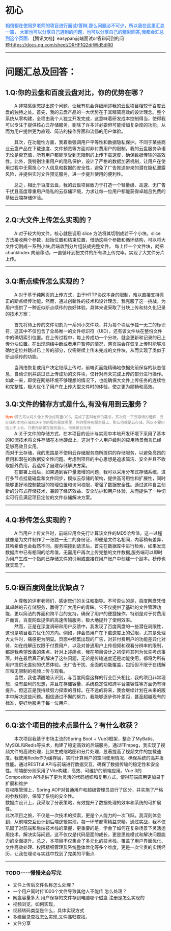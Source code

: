# 初心
<span style="font-weight:bolder; color:#5393F6">相信都在使用罗老师的项目进行面试/答辩,那么问题必不可少，所以我在这里汇总一篇，
大家也可以分享自己遇到的问题，也可以分享自己的精彩回答,我都会汇总到这个页面:</span>
【腾讯文档】easypan前端面试or答辩问到的问题:https://docs.qq.com/sheet/DRHF1Q2drWld5dlR0


***

# 问题汇总及回答：
## 1.Q:你的云盘和百度云盘对比，你的优势在哪？
&emsp;&emsp;A:非常感谢您提出这个问题，让我有机会详细阐述我的云盘项目相较于百度云盘的独特之处。首先，我的云盘产品的一大优势在于其精简高效的设计理念。整个系统从零构建，全程由我个人独立开发完成，这意味着研发成本控制得当，使得我可以专注于提供核心云存储服务，剔除了许多非必要但可能增加复杂度的功能，从而为用户提供更为直观、简洁的操作界面和流畅的用户体验。

&emsp;&emsp;其次，在功能性方面，我着重强调用户平等性和数据隐私保护。不同于某些商业云盘产品在下载速度、文件预览等方面对非付费用户的限制，我的云盘服务承诺无论是否充值，所有用户都能享受到无限制的上传下载速度，确保数据传输的高效性。此外，我特别注重用户的隐私保护，设计了严格的数据加密机制，让用户在使用过程中无需担心个人信息和数据的安全性，避免了广告推送带来的潜在隐私泄露风险，并提供实时文件预览服务，进一步提升使用的便利性。

&emsp;&emsp;总之，相比于百度云盘，我的云盘项目致力于打造一个轻量级、高速、无广告干扰且高度尊重用户隐私的云存储环境，力求让每一位用户都能获得卓越且免费的基础云端存储体验。

***

## 2.Q:大文件上传怎么实现的？
&emsp;&emsp;A:对于较大的文件，核心就是调用 slice 方法将其切割成若干个小块。slice 方法接收两个参数，起始位置和结束位置，借助这两个参数和循环结构，可以将大文件切割成一系列小块,后端收到分片组装成完整文件。
每上传一个文件块，就把 chunkIndex 向前移动，一直循环到把文件的所有块上传完毕。实现了大文件分片上传。

***

## 3.Q:断点续传怎么实现的？
&emsp;&emsp;A:对于基于纯网页的上传方式，由于HTTP协议本身的限制，难以直接支持真正的断点续传功能。然而，通过创新性的技术和设计理念，我克服了这一挑战，为用户提供了一种近似断点续传的良好体验。具体来说采取了分块上传和持久化记录的技术方案：

&emsp;&emsp;首先将待上传的文件切割为一系列小文件块，并为每个块赋予独一无二的标识符，这其中不仅包含了全局唯一的文件标识符（UID），还有该文件块在整份文件中的确切索引位置。在上传过程中，每上传成功一个分块，就会更新和记录的已上传分块位置。在出现网络中断或者用户暂停的情况，网页端会在恢复上传时能够准确地定位并跳过已上传的部分，仅需继续上传未完成的文件块，从而实现了类似于断点续传的功能。<br>

&emsp;&emsp;当网络恢复或用户决定继续上传时，前端页面能精确地依据先前保存的状态信息，自动识别并跳过已上传成功的文件块，仅针对尚未完成上传的部分进行操作。如此一来，即使在网络环境不够理想的情况下，也能确保大文件上传任务的连续性和完整性，极大优化了用户在上传大型文件时的体验，使之更为顺畅和高效。
## 3.Q:文件的储存方式是什么,有没有用到云服务？
<span style="font-weight:bolder; color:#FE6C37">tips:</span><span style="color:#898989; font-size: smaller;" >首先可以将头像上传做成阿里OSS，完成了答辩老师的需求。其次说一下云存储的理解：云存储和本地存储取决于你的服务器放哪里，你的程序在服务器上，那么他就是云存储，所以不要纠结上不上云，只要你部署在服务器上，他就是云存储</span><br>
&emsp;&emsp;A:关于文件的存储方式，在本项目的设计与实现中本地开发环境下采用了基本的IO流技术将文件存储在本地硬盘上，这对于个人用户级别的应用场景而言已经足够高效且实用。<br>
而对于云存储，我的思路是不使用云存储服务商所提供的存储服务，以避免高昂的费用和潜在的数据安全性问题。考虑到项目的中心思想是追求简洁、安全并且不收取额外费用，我选择了自建存储解决方案。<br>
&emsp;&emsp;在部署上线后，如果遇到客户量激增的问题，我可以采用分布式存储系统，进行多节点挂载磁盘和文件同步，模拟云存储的架构，提供高可用性和扩展性，同时能够更好地控制数据的物理位置和访问权限，增强了数据安全性。通过这种自主创新的分布式存储技术，兼顾了经济效益、安全防护和用户体验，从而提供了一种切实可行且满足项目定位的文件存储解决方案。<br>

***

## 4.Q:秒传怎么实现的？
&emsp;&emsp;A:当用户上传文件时，前端应用会先行计算该文件的MD5哈希值。这一过程就像是为文件制作了一张独一无二的身份证，即便是文件名相同，内容稍有差异，其哈希值也会截然不同。服务端接到请求后，首先在数据库中进行检索，如果发现数据库中已有相同的哈希值，无需用户再次上传完整的文件数据,服务端可以即时为用户生成一个指向已存储文件的引用或直接在用户账户中创建一个副本。秒传也就实现了。

***

## 5.Q:跟百度网盘比优缺点？
&emsp;&emsp;A:尊敬的评审老师们，感谢您们的关注和指导。不可否认的是，百度网盘凭借其卓越的云存储服务，赢得了广大用户的青睐。它不仅提供了基础的文件管理功能，更以简洁的界面和跨平台的支持，确保了用户的便捷操作。特别是对于付费用户而言，百度网盘提供的高速传输服务，极大地提升了使用效率。<br>
&emsp;&emsp;然而，正是在深度调研和用户反馈中，我发现了百度网盘的一些潜在局限性，这也是项目着力优化的方向。例如，非会员用户在下载速度上的受限，尤其是处理大文件时，痛感更为明显。页面中频繁出现的广告，对非付费用户的功能差异化对待，如在线解压仅限于付费用户，以及对普通用户上传视频和观看分辨率的限制，都是我希望改善的焦点。针对上述痛点，我在项目设计之初便将其列为优先考虑事项。并在最后真正的解决了这些问题，无论是传输速度还是功能使用，都将为所有用户提供无差别的优质体验。无广告干扰、全面的功能覆盖，包括但不限于在线解压和无限制的视频上传与观看。<br>
&emsp;&emsp;当然，我也清醒地认识到，与百度网盘这样的行业巨头相比，我的项目非常理想，没有盈利的思想，并且在存储容量、系统稳定性和跨平台兼容性等方面仍有待提升。但这正是我持续努力探索的目标。在不远的将来，我会继续计划在未来的版本中解决这些问题。相信通过不懈的努力，我能够逐步弥补差距，甚至超越现有的标准，更好地服务于每一位用户。

***

## 6.Q:这个项目的技术点是什么？有什么收获？
&emsp;&emsp;本次项目我基于市场主流的Spring Boot + Vue3框架，整合了MyBatis、MySQL和Redis等技术，构建了稳定高效的后端服务。通过FFmpeg，我实现了视频文件的高效处理，比如生成缩略图和分片处理，显著提高了视频文件的加载速度。我使用Redis作为缓存层，实时计算用户的空间使用情况，确保系统的高并发性能。通过RESTful API与前端进行数据交互，确保了数据传输的稳定性和安全性。前端部分则采用了Vite构建，高效、可维护的前端应用。Vue 3的Composition API提供了更为灵活的代码组织和复用方式，使得前端应用更加易于扩展和维护<br>
在权限管理上，Spring AOP对普通用户和超级管理员进行了区分，并实施了严格的参数校验，保障了系统的安全性。<br>
数据库设计上，我采取了分表策略，有效提升了数据处理的效率和系统的可扩展性。<br>
此次项目之旅，不仅是一次技术的探索，更是个人能力的一次飞跃。我深刻体会到，从前端交互设计到后端逻辑实现，每一环节都需精益求精。通过实战，我不仅巩固了对前端和后端技术栈的掌握，更重要的是，学会了如何在复杂场景下灵活运用技术，解决实际问题。这不仅仅是代码层面的成长，更是思维模式和解决问题能力的全面提升。总之，本项目不仅集合了多元化的技术栈，覆盖了用户界面优化、文件高效处理、权限精细管理及系统整体优化等多个维度，更是一次宝贵的实践经历，让我在理论与实践中找到了完美的平衡点.
***

### TODO----慢慢来会写完
* 文件上传后文件名称怎么处理？<br>
* 一个用户同时传1000个文件导致其他人不能传 怎么处理？<br>
* 网盘容量多大  用户保存的文件存到电脑哪个磁盘 注册是怎么实现的<br>
* 视频浏览，如何实现，<br>
* 视频转码类型是什么，具体实现方式<br>
* 多级目录查找怎么实现,文件递归查找，<br>
* 文件分享<br>
